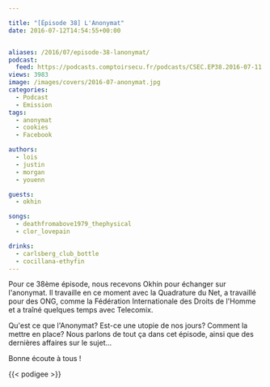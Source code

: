 ```yaml
---

title: "[Épisode 38] L'Anonymat"
date: 2016-07-12T14:54:55+00:00


aliases: /2016/07/episode-38-lanonymat/
podcast:
  feed: https://podcasts.comptoirsecu.fr/podcasts/CSEC.EP38.2016-07-11.ANONYMAT.mp3
views: 3983
image: /images/covers/2016-07-anonymat.jpg
categories:
  - Podcast
  - Emission
tags:
  - anonymat
  - cookies
  - Facebook

authors:
  - lois
  - justin
  - morgan
  - youenn

guests:
  - okhin

songs:
  - deathfromabove1979_thephysical
  - clor_lovepain

drinks:
  - carlsberg_club_bottle
  - cocillana-ethyfin
---
```

Pour ce 38ème épisode, nous recevons Okhin pour échanger sur l'anonymat. Il travaille en ce moment avec la Quadrature du Net, a travaillé pour des ONG, comme la Fédération Internationale des Droits de l'Homme et a traîné quelques temps avec Telecomix.

Qu'est ce que l'Anonymat? Est-ce une utopie de nos jours? Comment la mettre en place? Nous parlons de tout ça dans cet épisode, ainsi que des dernières affaires sur le sujet...

Bonne écoute à tous !

{{< podigee >}}
